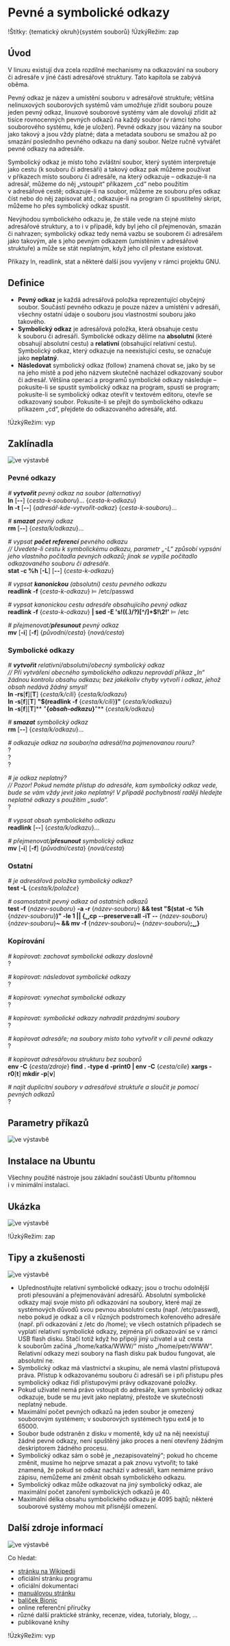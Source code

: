<!--

Linux Kniha kouzel, kapitola Pevné a symbolické odkazy
Copyright (c) 2019, 2020 Singularis <singularis@volny.cz>

Toto dílo je dílem svobodné kultury; můžete ho šířit a modifikovat pod
podmínkami licence Creative Commons Attribution-ShareAlike 4.0 International
vydané neziskovou organizací Creative Commons. Text licence je přiložený
k tomuto projektu nebo ho můžete najít na webové adrese:

https://creativecommons.org/licenses/by-sa/4.0/

-->

# Pevné a symbolické odkazy

!Štítky: {tematický okruh}{systém souborů}
!ÚzkýRežim: zap

## Úvod

V linuxu existují dva zcela rozdílné mechanismy na odkazování na soubory či adresáře
v jiné části adresářové struktury. Tato kapitola se zabývá oběma.

Pevný odkaz je název a umístění souboru v adresářové struktuře; většina nelinuxových
souborových systémů vám umožňuje zřídit souboru pouze jeden pevný odkaz, linuxové souborové
systémy vám ale dovolují zřídit až tisíce rovnocenných pevných odkazů na každý soubor
(v rámci toho souborového systému, kde je uložen). Pevné odkazy jsou vázány na soubor
jako takový a jsou vždy platné; data a metadata souboru se smažou až po smazání
posledního pevného odkazu na daný soubor. Nelze ručně vytvářet pevné odkazy na adresáře.

Symbolický odkaz je místo toho zvláštní soubor, který systém interpretuje jako cestu
(k souboru či adresáři) a takový odkaz pak můžeme používat v příkazech místo souboru
či adresáře, na který odkazuje – odkazuje-li na adresář, můžeme do něj „vstoupit“ příkazem „cd“
nebo použitím v adresářové cestě; odkazuje-li na soubor, můžeme ze souboru přes odkaz
číst nebo do něj zapisovat atd.; odkazuje-li na program či spustitelný skript,
můžeme ho přes symbolický odkaz spustit.

Nevýhodou symbolického odkazu je, že stále vede na stejné místo adresářové struktury,
a to i v případě, kdy byl jeho cíl přejmenován, smazán či nahrazen; symbolický odkaz tedy
nemá vazbu se souborem či adresářem jako takovým, ale s jeho pevným odkazem (umístěním
v adresářové struktuře) a může se stát neplatným, když jeho cíl přestane existovat.

Příkazy ln, readlink, stat a některé další jsou vyvíjeny v rámci projektu GNU.

## Definice

* **Pevný odkaz** je každá adresářová položka reprezentující obyčejný soubor. Součástí pevného odkazu je pouze název a umístění v adresáři, všechny ostatní údaje o souboru jsou vlastnostmi souboru jako takového.
* **Symbolický odkaz** je adresářová položka, která obsahuje cestu k souboru či adresáři. Symbolické odkazy dělíme na **absolutní** (které obsahují absolutní cestu) a **relativní** (obsahující relativní cestu). Symbolický odkaz, který odkazuje na neexistující cestu, se označuje jako **neplatný**.
* **Následovat** symbolický odkaz (follow) znamená chovat se, jako by se na jeho místě a pod jeho názvem skutečně nacházel odkazovaný soubor či adresář. Většina operací a programů symbolické odkazy následuje – pokusíte-li se spustit symbolický odkaz na program, spustí se program; pokusíte-li se symbolický odkaz otevřít v textovém editoru, otevře se odkazovaný soubor. Pokusíte-li se přejít do symbolického odkazu příkazem „cd“, přejdete do odkazovaného adresáře, atd.

!ÚzkýRežim: vyp

## Zaklínadla
![ve výstavbě](../obrázky/ve-výstavbě.png)

### Pevné odkazy

*# **vytvořit** pevný odkaz na soubor (alternativy)*<br>
**ln** [**\-\-**] {*cesta-k-souboru*}... {*cesta-k-odkazu*}<br>
**ln -t** [**\-\-**] {*adresář-kde-vytvořit-odkaz*} {*cesta-k-souboru*}...

*# **smazat** pevný odkaz*<br>
**rm** [**\-\-**] {*cesta/k/odkazu*}...

*# vypsat **počet referencí** pevného odkazu*<br>
*// Uvedete-li cestu k symbolickému odkazu, parametr „-L“ způsobí vypsání jeho vlastního počítadla pevných odkazů; jinak se vypíše počítadlo odkazovaného souboru či adresáře.*<br>
**stat -c %h** [**-L**] <nic>[**\-\-**] {*cesta-k-odkazu*}

*# vypsat **kanonickou** (absolutní) cestu pevného odkazu*<br>
**readlink -f** {*cesta-k-odkazu*} ⊨ /etc/passwd

*# vypsat kanonickou cestu adresáře obsahujícího pevný odkaz*<br>
**readlink -f** {*cesta-k-odkazu*} **\| sed -E 's!((.)/?)[<nic>^/]+$!\\2!'** ⊨ /etc

*# přejmenovat/**přesunout** pevný odkaz*<br>
**mv** [**-i**] <nic>[**-f**] {*původní/cesta*} {*nová/cesta*}

<!--
*# vytvořit dočasný, zdánlivý, nerekurzivní pevný odkaz na adresář*<br>
**mkdir -p** {*nová-cesta*}<br>
**mount** [**-o ro**] **\-\-bind** {*původní-cesta*} {*nová-cesta*}

není dobrý nápad
-->

### Symbolické odkazy

*# **vytvořit** relativní/absolutní/obecný symbolický odkaz*<br>
*// Při vytváření obecného symbolického odkazu neprovádí příkaz „ln“ žádnou kontrolu obsahu odkazu; bez jakékoliv chyby vytvoří i odkaz, jehož obsah nedává žádný smysl!*<br>
**ln -rs**[**f**]<nic>[**T**] {*cesta/k/cíli*} {*cesta/k/odkazu*}<br>
**ln -s**[**f**]<nic>[**T**] **"$(readlink -f** {*cesta/k/cíli*}**)"** {*cesta/k/odkazu*}<br>
**ln -s**[**f**]<nic>[**T**]** "**{*obsah-odkazu*}**"** {*cesta/k/odkazu*}

*# **smazat** symbolický odkaz*<br>
**rm** [**\-\-**] {*cesta/k/odkazu*}...

*# odkazuje odkaz na soubor/na adresář/na pojmenovanou rouru?*<br>
?<br>
?<br>
?

*# je odkaz neplatný?*<br>
*// Pozor! Pokud nemáte přístup do adresáře, kam symbolický odkaz vede, bude se vám vždy jevit jako neplatný! V případě pochybností raději hledejte neplatné odkazy s použitím „sudo“.*<br>
?

*# vypsat obsah symbolického odkazu*<br>
**readlink** [**\-\-**] {*cesta/k/odkazu*}...

*# přejmenovat/**přesunout** symbolický odkaz*<br>
**mv** [**-i**] <nic>[**-f**] {*původní/cesta*} {*nová/cesta*}

### Ostatní

*# je adresářová položka symbolický odkaz?*<br>
**test -L** {*cesta/k/položce*}

*# osamostatnit pevný odkaz od ostatních odkazů*<br>
**test -f** {*název-souboru*} **-a -r** {*název-souboru*} **&amp;&amp; test "$(stat -c %h** {*název-souboru*}**)" -le 1 \|\| {&blank;cp \-\-preserve=all -iT \-\-** {*název-souboru*} {*název-souboru*}**~ &amp;&amp; mv -f** {*název-souboru*}**~** {*název-souboru*}**;&blank;}**
<!--
[ ] Otestovat!
-->


### Kopírování

*# kopírovat: zachovat symbolické odkazy doslovně*<br>
?

*# kopírovat: následovat symbolické odkazy*<br>
?

*# kopírovat: vynechat symbolické odkazy*<br>
?

*# kopírovat: symbolické odkazy nahradit prázdnými soubory*<br>
?

*# kopírovat adresáře; na soubory místo toho vytvořit v cíli pevné odkazy*<br>
?

*# kopírovat adresářovou strukturu bez souborů*<br>
**env -C** {*cesta/zdroje*} **find . -type d -print0 \| env -C** {*cesta/cíle*} **xargs -r0**[**t**] **mkdir -p**[**v**]
<!--
[ ] Vyzkoušet.
[ ] Problém: nezachovává atributy.
-->

*# najít duplicitní soubory v adresářové struktuře a sloučit je pomocí pevných odkazů*<br>
?

<!--
Oblíbené rsync parametry:

-aviA
--progress
--noatime
--delete
--backup --backup-dir=...
--exclude=''

-->


## Parametry příkazů
<!--
- Pokud zaklínadla nepředstavují kompletní příkazy, v této sekci musíte popsat, jak z nich kompletní příkazy sestavit.
- Jinak by zde měl být přehled nejužitečnějších parametrů používaných nástrojů.
-->
![ve výstavbě](../obrázky/ve-výstavbě.png)

## Instalace na Ubuntu

Všechny použité nástroje jsou základní součástí Ubuntu přítomnou i v minimální instalaci.

## Ukázka
<!--
- Tuto sekci ponechávat jen v kapitolách, kde dává smysl.
- Zdrojový kód, konfigurační soubor nebo interakce s programem, a to v úplnosti – ukázka musí být natolik úplná, aby ji v této podobě šlo spustit, ale současně natolik stručná, aby se vešla na jednu stranu A5.
- Snažte se v ukázce ilustrovat co nejvíc zaklínadel z této kapitoly.
-->
![ve výstavbě](../obrázky/ve-výstavbě.png)

!ÚzkýRežim: zap

## Tipy a zkušenosti
<!--
- Do odrážek uveďte konkrétní zkušenosti, které jste při práci s nástrojem získali; zejména případy, kdy vás chování programu překvapilo nebo očekáváte, že by mohlo překvapit začátečníky.
- Popište typické chyby nových uživatelů a jak se jim vyhnout.
- Buďte co nejstručnější; neodbíhejte k popisování čehokoliv vedlejšího, co je dost možné, že už čtenář zná.
-->
![ve výstavbě](../obrázky/ve-výstavbě.png)

* Upřednostňujte relativní symbolické odkazy; jsou o trochu odolnější proti přesouvání a přejmenovávání adresářů. Absolutní symbolické odkazy mají svoje místo při odkazování na soubory, které mají ze systémových důvodů svou pevnou absolutní cestu (např. /etc/passwd), nebo pokud je odkaz a cíl v různých podstromech kořenového adresáře (např. při odkazování z /etc do /home); ve všech ostatních případech se vyplatí relativní symbolické odkazy, zejména při odkazování se v rámci USB flash disku. Stačí totiž když ho připojí jiný uživatel a už cesta k souborům začíná „/home/katka/WWW/“ místo „/home/petr/WWW“. Relativní odkazy mezi soubory na flash disku pak budou fungovat, ale absolutní ne.
* Symbolický odkaz má vlastnictví a skupinu, ale nemá vlastní přístupová práva. Přístup k odkazovanému souboru či adresáři se i při přístupu přes symbolický odkaz řídí přístupovými právy odkazované položky.
* Pokud uživatel nemá právo vstoupit do adresáře, kam symbolický odkaz odkazuje, bude se mu jevit jako neplatný, přestože ve skutečnosti neplatný nebude.
* Maximální počet pevných odkazů na jeden soubor je omezený souborovým systémem; v souborových systémech typu ext4 je to 65000.
* Soubor bude odstraněn z disku v momentě, kdy už na něj neexistují žádné pevné odkazy, není spuštěný jako proces a není otevřený žádným deskriptorem žádného procesu.
* Symbolický odkaz sám o sobě je „nezapisovatelný“; pokud ho chceme změnit, musíme ho nejprve smazat a pak znovu vytvořit; to také znamená, že pokud se odkaz nachází v adresáři, kam nemáme právo zápisu, nemůžeme ani změnit obsah symbolického odkazu.
* Symbolický odkaz může odkazovat na jiný symbolický odkaz, ale maximální počet zanoření symbolických odkazů je 40.
* Maximální délka obsahu symbolického odkazu je 4095 bajtů; některé souborové systémy mohou mít přísnější omezení.

## Další zdroje informací
<!--
- Uveďte, které informační zdroje jsou pro začátečníka nejlepší k získání rychlé a obsáhlé nápovědy. Typicky jsou to manuálové stránky, vestavěná nápověda programu nebo webové zdroje. Můžete uvést i přímé odkazy.
- V seznamu uveďte další webové zdroje, knihy apod.
- Pokud je vestavěná dokumentace programů (typicky v adresáři /usr/share/doc) užitečná, zmiňte ji také.
- Poznámka: Protože se tato sekce tiskne v úzkém režimu, zaklínadla smíte uvádět pouze bez titulku a bez poznámek pod čarou!
-->
![ve výstavbě](../obrázky/ve-výstavbě.png)

Co hledat:

* [stránku na Wikipedii](https://cs.wikipedia.org/wiki/Hlavn%C3%AD_strana)
* oficiální stránku programu
* oficiální dokumentaci
* [manuálovou stránku](http://manpages.ubuntu.com/)
* [balíček Bionic](https://packages.ubuntu.com/)
* online referenční příručky
* různé další praktické stránky, recenze, videa, tutorialy, blogy, ...
* publikované knihy

!ÚzkýRežim: vyp
